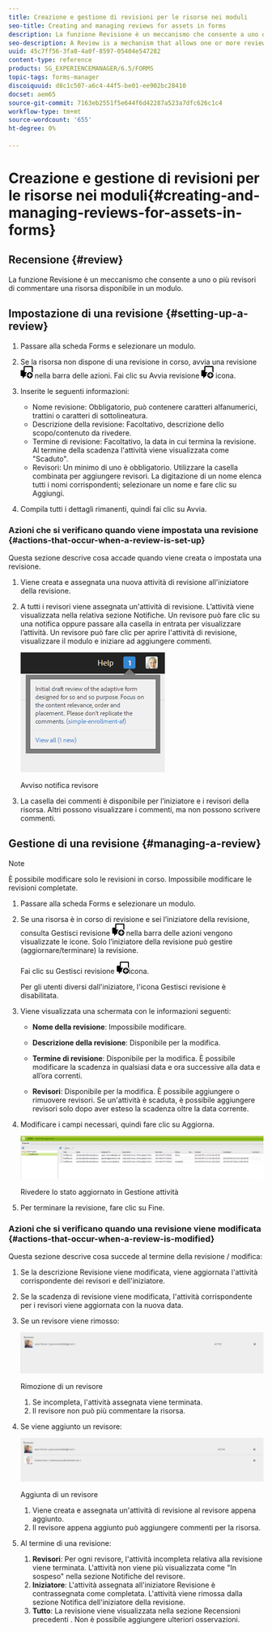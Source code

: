 ```yaml
---
title: Creazione e gestione di revisioni per le risorse nei moduli
seo-title: Creating and managing reviews for assets in forms
description: La funzione Revisione è un meccanismo che consente a uno o più revisori di commentare una risorsa disponibile in un modulo.
seo-description: A Review is a mechanism that allows one or more reviewers to comment on an asset that is available in a form.
uuid: 45c7ff56-3fa8-4a0f-8597-05404e547282
content-type: reference
products: SG_EXPERIENCEMANAGER/6.5/FORMS
topic-tags: forms-manager
discoiquuid: d8c1c507-a6c4-44f5-be01-ee902bc28410
docset: aem65
source-git-commit: 7163eb2551f5e644f6d42287a523a7dfc626c1c4
workflow-type: tm+mt
source-wordcount: '655'
ht-degree: 0%

---
```



# Creazione e gestione di revisioni per le risorse nei moduli{#creating-and-managing-reviews-for-assets-in-forms}

## Recensione {#review}

La funzione Revisione è un meccanismo che consente a uno o più revisori di commentare una risorsa disponibile in un modulo.

## Impostazione di una revisione {#setting-up-a-review}

1. Passare alla scheda Forms e selezionare un modulo.
1. Se la risorsa non dispone di una revisione in corso, avvia una revisione ![aem6forms_review_chat_comment](assets/aem6forms_review_chat_comment.png) nella barra delle azioni. Fai clic su Avvia revisione ![aem6forms_review_chat_comment](assets/aem6forms_review_chat_comment.png) icona.
1. Inserite le seguenti informazioni:

   * Nome revisione: Obbligatorio, può contenere caratteri alfanumerici, trattini o caratteri di sottolineatura.
   * Descrizione della revisione: Facoltativo, descrizione dello scopo/contenuto da rivedere.
   * Termine di revisione: Facoltativo, la data in cui termina la revisione. Al termine della scadenza l&#39;attività viene visualizzata come &quot;Scaduto&quot;.
   * Revisori: Un minimo di uno è obbligatorio. Utilizzare la casella combinata per aggiungere revisori. La digitazione di un nome elenca tutti i nomi corrispondenti; selezionare un nome e fare clic su Aggiungi.

1. Compila tutti i dettagli rimanenti, quindi fai clic su Avvia.

### Azioni che si verificano quando viene impostata una revisione {#actions-that-occur-when-a-review-is-set-up}

Questa sezione descrive cosa accade quando viene creata o impostata una revisione.

1. Viene creata e assegnata una nuova attività di revisione all&#39;iniziatore della revisione.
1. A tutti i revisori viene assegnata un&#39;attività di revisione. L’attività viene visualizzata nella relativa sezione Notifiche. Un revisore può fare clic su una notifica oppure passare alla casella in entrata per visualizzare l’attività. Un revisore può fare clic per aprire l&#39;attività di revisione, visualizzare il modulo e iniziare ad aggiungere commenti.

   ![Avviso notifica revisore](assets/noti.png)

   Avviso notifica revisore

1. La casella dei commenti è disponibile per l’iniziatore e i revisori della risorsa. Altri possono visualizzare i commenti, ma non possono scrivere commenti.

## Gestione di una revisione {#managing-a-review}

>[!NOTE]
>
>È possibile modificare solo le revisioni in corso. Impossibile modificare le revisioni completate.

1. Passare alla scheda Forms e selezionare un modulo.

1. Se una risorsa è in corso di revisione e sei l’iniziatore della revisione, consulta Gestisci revisione ![aem6forms_review_chat_comment](assets/aem6forms_review_chat_comment.png) nella barra delle azioni vengono visualizzate le icone. Solo l’iniziatore della revisione può gestire (aggiornare/terminare) la revisione.

   Fai clic su Gestisci revisione ![aem6forms_review_chat_comment](assets/aem6forms_review_chat_comment.png)icona.

   Per gli utenti diversi dall&#39;iniziatore, l&#39;icona Gestisci revisione è disabilitata.

1. Viene visualizzata una schermata con le informazioni seguenti:

   * **Nome della revisione**: Impossibile modificare.

   * **Descrizione della revisione**: Disponibile per la modifica.

   * **Termine di revisione**: Disponibile per la modifica. È possibile modificare la scadenza in qualsiasi data e ora successive alla data e all’ora correnti.

   * **Revisori**: Disponibile per la modifica. È possibile aggiungere o rimuovere revisori. Se un&#39;attività è scaduta, è possibile aggiungere revisori solo dopo aver esteso la scadenza oltre la data corrente.

1. Modificare i campi necessari, quindi fare clic su Aggiorna.

   ![Rivedere lo stato aggiornato in Gestione attività](assets/tskmgr.png)

   Rivedere lo stato aggiornato in Gestione attività

1. Per terminare la revisione, fare clic su Fine.

### Azioni che si verificano quando una revisione viene modificata {#actions-that-occur-when-a-review-is-modified}

Questa sezione descrive cosa succede al termine della revisione / modifica:

1. Se la descrizione Revisione viene modificata, viene aggiornata l&#39;attività corrispondente dei revisori e dell&#39;iniziatore.
1. Se la scadenza di revisione viene modificata, l&#39;attività corrispondente per i revisori viene aggiornata con la nuova data.

1. Se un revisore viene rimosso:

   ![Rimozione di un revisore](assets/removeduser.png)

   Rimozione di un revisore

   1. Se incompleta, l&#39;attività assegnata viene terminata.
   1. Il revisore non può più commentare la risorsa.

1. Se viene aggiunto un revisore:

   ![Aggiunta di un revisore](assets/addedreviewer.png)

   Aggiunta di un revisore

   1. Viene creata e assegnata un&#39;attività di revisione al revisore appena aggiunto.
   1. Il revisore appena aggiunto può aggiungere commenti per la risorsa.

1. Al termine di una revisione:

   1. **Revisori**: Per ogni revisore, l&#39;attività incompleta relativa alla revisione viene terminata. L&#39;attività non viene più visualizzata come &quot;In sospeso&quot; nella sezione Notifiche del revisore.
   1. **Iniziatore**: L&#39;attività assegnata all&#39;iniziatore Revisione è contrassegnata come completata. L&#39;attività viene rimossa dalla sezione Notifica dell&#39;iniziatore della revisione.
   1. **Tutto**: La revisione viene visualizzata nella sezione Recensioni precedenti . Non è possibile aggiungere ulteriori osservazioni.

